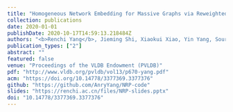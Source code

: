 ```yaml
---
title: "Homogeneous Network Embedding for Massive Graphs via Reweighted Personalized PageRank"
collection: publications
date: 2020-01-01
publishDate: 2020-10-17T14:59:13.218484Z
authors: "<b>Renchi Yang</b>, Jieming Shi, Xiaokui Xiao, Yin Yang, Sourav S. Bhowmick"
publication_types: ["2"]
abstract: ""
featured: false
venue: "Proceedings of the VLDB Endowment (PVLDB)"
pdf: "http://www.vldb.org/pvldb/vol13/p670-yang.pdf"
acm: "https://doi.org/10.14778/3377369.3377376"
github: "https://github.com/AnryYang/NRP-code"
slides: "https://renchi.ac.cn/files/NRP-slides.pptx"
doi: "10.14778/3377369.3377376"
---
```

